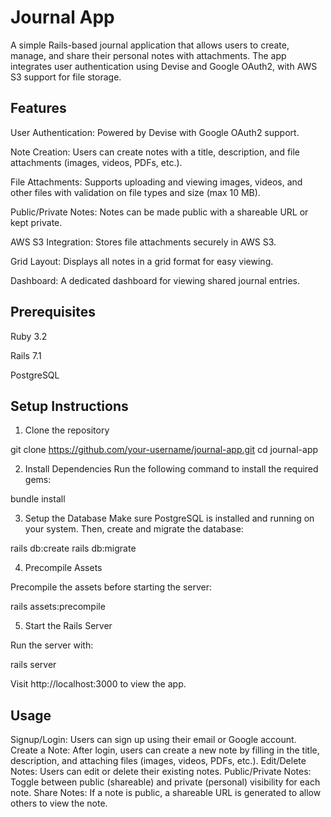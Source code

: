 # Journal App
A simple Rails-based journal application that allows users to create, manage, and share their personal notes with attachments. The app integrates user authentication using Devise and Google OAuth2, with AWS S3 support for file storage.

## Features
User Authentication: Powered by Devise with Google OAuth2 support.

Note Creation: Users can create notes with a title, description, and file attachments (images, videos, PDFs, etc.).

File Attachments: Supports uploading and viewing images, videos, and other files with validation on file types and size (max 10 MB).

Public/Private Notes: Notes can be made public with a shareable URL or kept private.

AWS S3 Integration: Stores file attachments securely in AWS S3.

Grid Layout: Displays all notes in a grid format for easy viewing.

Dashboard: A dedicated dashboard for viewing shared journal entries.

## Prerequisites
Ruby 3.2

Rails 7.1

PostgreSQL

## Setup Instructions
1. Clone the repository

git clone https://github.com/your-username/journal-app.git
cd journal-app

2. Install Dependencies
Run the following command to install the required gems:

bundle install

3. Setup the Database
Make sure PostgreSQL is installed and running on your system. Then, create and migrate the database:

rails db:create
rails db:migrate


4. Precompile Assets

Precompile the assets before starting the server:

rails assets:precompile

5. Start the Rails Server

Run the server with:

rails server


Visit http://localhost:3000 to view the app.

## Usage
Signup/Login: Users can sign up using their email or Google account.
Create a Note: After login, users can create a new note by filling in the title, description, and attaching files (images, videos, PDFs, etc.).
Edit/Delete Notes: Users can edit or delete their existing notes.
Public/Private Notes: Toggle between public (shareable) and private (personal) visibility for each note.
Share Notes: If a note is public, a shareable URL is generated to allow others to view the note.


